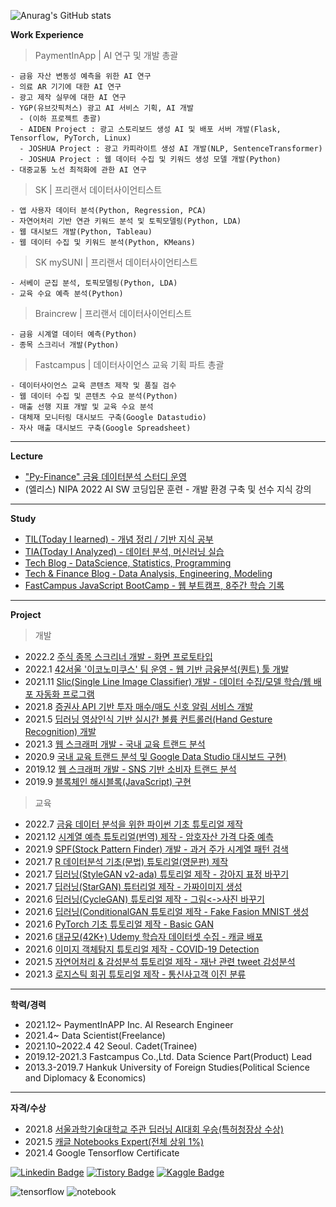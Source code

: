![Anurag's GitHub stats](https://github-readme-stats.vercel.app/api?username=sw-song&show_icons=true&theme=merko)

**Work Experience**


> PaymentInApp | AI 연구 및 개발 총괄
```
- 금융 자산 변동성 예측을 위한 AI 연구
- 의료 AR 기기에 대한 AI 연구
- 광고 제작 실무에 대한 AI 연구
- YGP(유브갓픽처스) 광고 AI 서비스 기획, AI 개발
  - (이하 프로젝트 총괄)
  - AIDEN Project : 광고 스토리보드 생성 AI 및 배포 서버 개발(Flask, Tensorflow, PyTorch, Linux)
  - JOSHUA Project : 광고 카피라이트 생성 AI 개발(NLP, SentenceTransformer)
  - JOSHUA Project : 웹 데이터 수집 및 키워드 생성 모델 개발(Python)
- 대중교통 노선 최적화에 관한 AI 연구
```

> SK | 프리랜서 데이터사이언티스트
```
- 앱 사용자 데이터 분석(Python, Regression, PCA)
- 자연어처리 기반 연관 키워드 분석 및 토픽모델링(Python, LDA)
- 웹 대시보드 개발(Python, Tableau)
- 웹 데이터 수집 및 키워드 분석(Python, KMeans)
```

> SK mySUNI | 프리랜서 데이터사이언티스트
```
- 서베이 군집 분석, 토픽모델링(Python, LDA)
- 교육 수요 예측 분석(Python)
```

> Braincrew | 프리랜서 데이터사이언티스트
```
- 금융 시계열 데이터 예측(Python)
- 종목 스크리너 개발(Python)
```

> Fastcampus | 데이터사이언스 교육 기획 파트 총괄
```
- 데이터사이언스 교육 콘텐츠 제작 및 품질 검수
- 웹 데이터 수집 및 콘텐츠 수요 분석(Python)
- 매출 선행 지표 개발 및 교육 수요 분석
- 대체재 모니터링 대시보드 구축(Google Datastudio)
- 자사 매출 대시보드 구축(Google Spreadsheet)
```
---
**Lecture**
- ["Py-Finance" 금융 데이터분석 스터디 운영](https://github.com/sw-song/py_finance)
- (엘리스) NIPA 2022 AI SW 코딩입문 훈련 - 개발 환경 구축 및 선수 지식 강의


---
**Study**
- [TIL(Today I learned) - 개념 정리 / 기반 지식 공부](https://github.com/sw-song/TIL) 
- [TIA(Today I Analyzed) - 데이터 분석, 머신러닝 실습](https://github.com/sw-song/TIA) 
- [Tech Blog - DataScience, Statistics, Programming](https://songseungwon.tistory.com)
- [Tech & Finance Blog - Data Analysis, Engineering, Modeling](https://blog.naver.com/sw930601)
- [FastCampus JavaScript BootCamp - 웹 부트캠프, 8주간 학습 기록](https://github.com/sw-song/JavaScript_Bootcamp)

---
**Project**
> 개발
- 2022.2 [주식 종목 스크리너 개발 - 화면 프로토타입](https://github.com/sw-song/Traiders)
- 2022.1 [42서울 '이코노미쿠스' 팀 운영 - 웹 기반 금융분석(퀀트) 툴 개발](https://github.com/economicus)
- 2021.11 [Slic(Single Line Image Classifier) 개발 - 데이터 수집/모델 학습/웹 배포 자동화 프로그램](https://github.com/sw-song/Slic)
- 2021.8 [증권사 API 기반 투자 매수/매도 신호 알림 서비스 개발](https://github.com/sw-song/kiwoom)
- 2021.5 [딥러닝 영상인식 기반 실시간 볼륨 컨트롤러(Hand Gesture Recognition) 개발](https://github.com/sw-song/RealTime_Gesture_VolumeControl)
- 2021.3 [웹 스크래퍼 개발 - 국내 교육 트랜드 분석](https://github.com/sw-song/KR_Tech_Edu_WebScraper)
- 2020.9 [국내 교육 트랜드 분석 및 Google Data Studio 대시보드 구현)](https://github.com/sw-song/Tech-Trends-2020)
- 2019.12 [웹 스크래퍼 개발 - SNS 기반 소비자 트랜드 분석](https://github.com/sw-song/crawling)
- 2019.9 [블록체인 해시블록(JavaScript) 구현](https://github.com/sw-song/blockchainHash)

> 교육
- 2022.7 [금융 데이터 분석을 위한 파이썬 기초 튜토리얼 제작](https://github.com/sw-song/py_finance)
- 2021.12 [시계열 예측 튜토리얼(번역) 제작 - 암호자산 가격 다중 예측](https://www.kaggle.com/songseungwon/crypto-forecasting-tutorial)
- 2021.9 [SPF(Stock Pattern Finder) 개발 - 과거 주가 시계열 패턴 검색](https://github.com/sw-song/SPF)
- 2021.7 [R 데이터분석 기초(문법) 튜토리얼(영문판) 제작](https://github.com/sw-song/rbook)
- 2021.7 [딥러닝(StyleGAN v2-ada) 튜토리얼 제작 - 강아지 표정 바꾸기](https://www.kaggle.com/songseungwon/stylegan2-ada-change-a-dog-s-facial-expression)
- 2021.7 [딥러닝(StarGAN) 튜터리얼 제작 - 가짜이미지 생성](https://www.kaggle.com/songseungwon/stargan-tutorial-with-15-steps-make-fake-images)
- 2021.6 [딥러닝(CycleGAN) 튜토리얼 제작 - 그림<->사진 바꾸기](https://www.kaggle.com/songseungwon/cyclegan-tutorial-from-scratch-monet-to-photo/notebook)
- 2021.6 [딥러닝(ConditionalGAN 튜토리얼 제작 - Fake Fasion MNIST 생성](https://www.kaggle.com/songseungwon/generate-fashion-images-with-conditional-gan)
- 2021.6 [PyTorch 기초 튜토리얼 제작 - Basic GAN](https://www.kaggle.com/songseungwon/pytorch-gan-basic-tutorial-for-beginner)
- 2021.6 [대규모(42K+) Udemy 학습자 데이터셋 수집 - 캐글 배포](https://www.kaggle.com/songseungwon/2020-udemy-courses-dataset)
- 2021.6 [이미지 객체탐지 튜토리얼 제작 - COVID-19 Detection](https://www.kaggle.com/songseungwon/siim-covid-19-detection-10-step-tutorial-1)
- 2021.5 [자연어처리 & 감성분석 튜토리얼 제작 - 재난 관련 tweet 감성분석](https://www.kaggle.com/songseungwon/nlp-quick-start-for-newbie-with-9steps)
- 2021.3 [로지스틱 회귀 튜토리얼 제작 - 통신사고객 이진 분류](https://www.kaggle.com/songseungwon/logistic-regression-step-by-step)

---
**학력/경력**
- 2021.12~ PaymentInAPP Inc. AI Research Engineer
- 2021.4~ Data Scientist(Freelance)
- 2021.10~2022.4 42 Seoul. Cadet(Trainee)
- 2019.12-2021.3 Fastcampus Co.,Ltd. Data Science Part(Product) Lead
- 2013.3-2019.7 Hankuk University of Foreign Studies(Political Science and Diplomacy & Economics)

---
**자격/수상**
- 2021.8 [서울과학기술대학교 주관 딥러닝 AI대회 우승(특허청장상 수상)](https://github.com/sw-song/GAN_Project)
- 2021.5 [캐글 Notebooks Expert(전체 상위 1%)](https://www.kaggle.com/songseungwon)
- 2021.4 Google Tensorflow Certificate

[![Linkedin Badge](https://img.shields.io/badge/-LinkedIn-007DC1?style=rounde&logo=Linkedin&link=https://www.linkedin.com/in/seungwonsong/)](https://www.linkedin.com/in/seungwonsong/)
[![Tistory Badge](http://img.shields.io/badge/-Tistory-FF5E5B?style=round&logo=Telegraph&link=https://songseungwon.tistory.com)](https://songseungwon.tistory.com)
[![Kaggle Badge](https://img.shields.io/badge/-Kaggle-20BEFF?style=round&logo=Keras&logoColor=white&link=https://www.kaggle.com/songseungwon)](https://www.kaggle.com/songseungwon)

![tensorflow](https://api.accredible.com/v1/frontend/credential_website_embed_image/badge/32041855)
![notebook](https://road-to-kaggle-grandmaster.vercel.app/api/badges/songseungwon/notebook)
